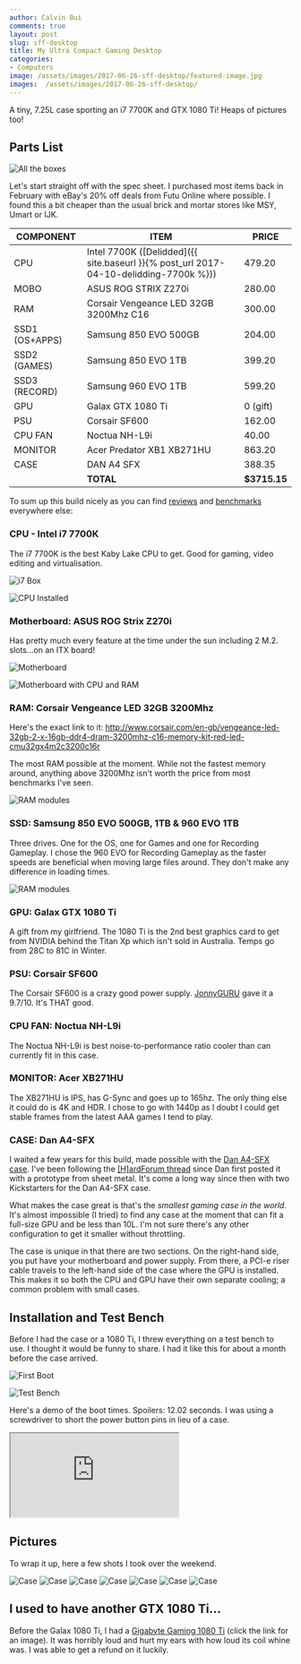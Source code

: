 ```yaml
---
author: Calvin Bui
comments: true
layout: post
slug: sff-desktop
title: My Ultra Compact Gaming Desktop
categories:
- Computers
image: /assets/images/2017-06-26-sff-desktop/featured-image.jpg
images:  /assets/images/2017-06-26-sff-desktop/
---
```


A tiny, 7.25L case sporting an i7 7700K and GTX 1080 Ti! Heaps of pictures too!

<!-- more -->

## Parts List

![All the boxes]({{page.images}}/components/box.jpg)

Let's start straight off with the spec sheet. I purchased most items back in February with eBay's 20% off deals from Futu Online where possible. I found this a bit cheaper than the usual brick and mortar stores like MSY, Umart or IJK.

| COMPONENT      | ITEM                                                 | PRICE   |
|----------------|------------------------------------------------------|---------|
| CPU            | Intel 7700K ([Delidded]({{ site.baseurl }}{% post_url 2017-04-10-delidding-7700k %}))                                          | 479.20   |
| MOBO           | ASUS ROG STRIX Z270i                                 | 280.00     |
| RAM            | Corsair Vengeance LED 32GB 3200Mhz C16 | 300.00     |
| SSD1 (OS+APPS) | Samsung 850 EVO 500GB                                | 204.00     |
| SSD2 (GAMES)   | Samsung 850 EVO 1TB                                  | 399.20   |
| SSD3 (RECORD)  | Samsung 960 EVO 1TB                                  | 599.20   |
| GPU            | Galax GTX 1080 Ti                                    | 0 (gift)       |
| PSU            | Corsair SF600                                        | 162.00     |
| CPU FAN        | Noctua NH-L9i                                        | 40.00      |
| MONITOR        | Acer Predator XB1 XB271HU                            | 863.20   |
| CASE           | DAN A4 SFX                                           | 388.35  |
|                | **TOTAL**                                            | **$3715.15** |


To sum up this build nicely as you can find [reviews](https://www.hardocp.com/news/2017/01/03/intel_core_i77700k_kaby_lake_processor_review_roundup) and [benchmarks](https://videocardz.com/67173/nvidia-geforce-gtx-1080-ti-review-roundup) everywhere else:

### CPU - Intel i7 7700K

The i7 7700K is the best Kaby Lake CPU to get. Good for gaming, video editing and virtualisation.

![i7 Box]({{page.images}}/components/i7-7700k.jpg)

![CPU Installed]({{page.images}}/components/cpu-socket.jpg)

### Motherboard: ASUS ROG Strix Z270i

Has pretty much every feature at the time under the sun including 2 M.2. slots...on an ITX board!

![Motherboard]({{page.images}}/components/motherboard.jpg)

![Motherboard with CPU and RAM]({{page.images}}/components/mobo-no-heatsink.jpg)

### RAM: Corsair Vengeance LED 32GB 3200Mhz

Here's the exact link to it: http://www.corsair.com/en-gb/vengeance-led-32gb-2-x-16gb-ddr4-dram-3200mhz-c16-memory-kit-red-led-cmu32gx4m2c3200c16r

The most RAM possible at the moment. While not the fastest memory around, anything above 3200Mhz isn't worth the price from most benchmarks I've seen.

![RAM modules]({{page.images}}/components/ram.jpg)

### SSD: Samsung 850 EVO 500GB, 1TB & 960 EVO 1TB

Three drives. One for the OS, one for Games and one for Recording Gameplay. I chose the 960 EVO for Recording Gameplay as the faster speeds are beneficial when moving large files around. They don't make any difference in loading times.

![RAM modules]({{page.images}}/components/ssds.jpg)

### GPU: Galax GTX 1080 Ti

A gift from my girlfriend. The 1080 Ti is the 2nd best graphics card to get from NVIDIA behind the Titan Xp which isn't sold in Australia. Temps go from 28C to 81C in Winter.

### PSU: Corsair SF600

The Corsair SF600 is a crazy good power supply. [JonnyGURU](http://www.jonnyguru.com/modules.php?name=NDReviews&op=Story6&reid=477) gave it a 9.7/10. It's THAT good.

### CPU FAN: Noctua NH-L9i

The Noctua NH-L9i is best noise-to-performance ratio cooler than can currently fit in this case.

### MONITOR: Acer XB271HU

The XB271HU is IPS, has G-Sync and goes up to 165hz. The only thing else it could do is 4K and HDR. I chose to go with 1440p as I doubt I could get stable frames from the latest AAA games I tend to play.

### CASE: Dan A4-SFX

I waited a few years for this build, made possible with the [Dan A4-SFX case](https://www.dan-cases.com/dana4_spec.html). I've been following the [\[H\]ardForum thread](https://hardforum.com/threads/dan-a4-sfx-the-smallest-gaming-case-in-the-world.1799326) since Dan first posted it with a prototype from sheet metal. It's come a long way since then with two Kickstarters for the Dan A4-SFX case.

What makes the case great is that's the *smallest gaming case in the world*. It's almost impossible (I tried) to find any case at the moment that can fit a full-size GPU and be less than 10L. I'm not sure there's any other configuration to get it smaller without throttling.

The case is unique in that there are two sections. On the right-hand side, you put have your motherboard and power supply. From there, a PCI-e riser cable travels to the left-hand side of the case where the GPU is installed. This makes it so both the CPU and GPU have their own separate cooling; a common problem with small cases.

## Installation and Test Bench

Before I had the case or a 1080 Ti, I threw everything on a test bench to use. I thought it would be funny to share. I had it like this for about a month before the case arrived.

![First Boot]({{page.images}}/testbench/first-boot.jpg)

![Test Bench]({{page.images}}/testbench/test-bench-wiring.jpg)

Here's a demo of the boot times. Spoilers: 12.02 seconds. I was using a screwdriver to short the power button pins in lieu of a case.

<div class="iframe iframe-16x9"><iframe src="https://www.youtube.com/embed/BuhW_yRsRYM" allowfullscreen></iframe></div>

## Pictures

To wrap it up, here a few shots I took over the weekend.

![Case]({{page.images}}/featured-image.jpg)
![Case]({{page.images}}/case/closed-right.jpg)
![Case]({{page.images}}/case/left-side.jpg)
![Case]({{page.images}}/case/right-side.jpg)
![Case]({{page.images}}/case/right-side-close.jpg)
![Case]({{page.images}}/case/top.jpg)
![Case]({{page.images}}/case/front.jpg)

## I used to have another GTX 1080 Ti...

Before the Galax 1080 Ti, I had a [Gigabyte Gaming 1080 Ti]({{page.images}}/case/gigabyte-1080ti.jpg) (click the link for an image). It was horribly loud and hurt my ears with how loud its coil whine was. I was able to get a refund on it luckily.
